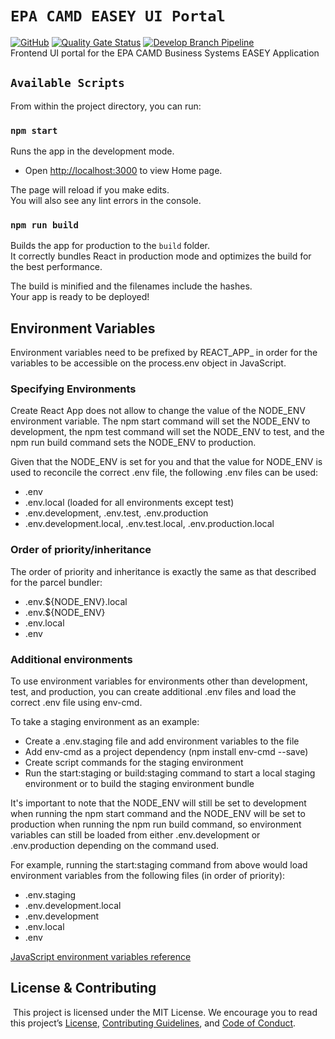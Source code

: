 # `EPA CAMD EASEY UI Portal`
[![GitHub](https://img.shields.io/github/license/US-EPA-CAMD/easey-ui)](https://github.com/US-EPA-CAMD/easey-ui/blob/develop/LICENSE)
[![Quality Gate Status](https://sonarcloud.io/api/project_badges/measure?project=US-EPA-CAMD_easey-ui&metric=alert_status)](https://sonarcloud.io/dashboard?id=US-EPA-CAMD_easey-ui)
[![Develop Branch Pipeline](https://github.com/US-EPA-CAMD/easey-ui/workflows/Develop%20Branch%20Workflow/badge.svg)](https://github.com/US-EPA-CAMD/easey-ui/actions)<br>
Frontend UI portal for the EPA CAMD Business Systems EASEY Application

## `Available Scripts`

From within the project directory, you can run:

### `npm start`

Runs the app in the development mode.<br />
* Open [http://localhost:3000](http://localhost:3000) to view Home page.

The page will reload if you make edits.<br />
You will also see any lint errors in the console.

### `npm run build`

Builds the app for production to the `build` folder.<br />
It correctly bundles React in production mode and optimizes the build for the best performance.

The build is minified and the filenames include the hashes.<br />
Your app is ready to be deployed!

## Environment Variables
Environment variables need to be prefixed by REACT_APP_ in order for the variables to be accessible on the process.env object in JavaScript.

### Specifying Environments
Create React App does not allow to change the value of the NODE_ENV environment variable. The npm start command will set the NODE_ENV to development, the npm test command will set the NODE_ENV to test, and the npm run build command sets the NODE_ENV to production.

Given that the NODE_ENV is set for you and that the value for NODE_ENV is used to reconcile the correct .env file, the following .env files can be used:

* .env
* .env.local (loaded for all environments except test)
* .env.development, .env.test, .env.production
* .env.development.local, .env.test.local, .env.production.local

### Order of priority/inheritance
The order of priority and inheritance is exactly the same as that described for the parcel bundler:

* .env.${NODE_ENV}.local
* .env.${NODE_ENV}
* .env.local
* .env

### Additional environments
To use environment variables for environments other than development, test, and production, you can create additional .env files and load the correct .env file using env-cmd.

To take a staging environment as an example:

* Create a .env.staging file and add environment variables to the file
* Add env-cmd as a project dependency (npm install env-cmd --save)
* Create script commands for the staging environment
* Run the start:staging or build:staging command to start a local staging environment or
  to build the staging environment bundle

It's important to note that the NODE_ENV will still be set to development when running the npm start command and the NODE_ENV will be set to production when running the npm run build command, so environment variables can still be loaded from either .env.development or .env.production depending on the command used.

For example, running the start:staging command from above would load environment variables from the following files (in order of priority):

* .env.staging
* .env.development.local
* .env.development
* .env.local
* .env

[JavaScript environment variables reference](https://www.robertcooper.me/front-end-javascript-environment-variables)

## License & Contributing
​
This project is licensed under the MIT License. We encourage you to read this project’s [License](LICENSE), [Contributing Guidelines](CONTRIBUTING.md), and [Code of Conduct](CODE_OF_CONDUCT.md).
